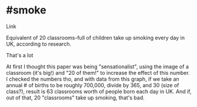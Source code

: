 # #smoke

Link

Equivalent of 20 classrooms-full of children take up smoking every day in UK, according to research.

That's a lot

At first I thought this paper was being "sensationalist", using the image of a classroom (it's big!) and "20 of them!" to increase the effect of this number. I checked the numbers tho, and with data from this graph, if we take an annual # of births to be roughly 700,000, divide by 365, and 30 (size of class?), result is 63 classrooms worth of people born each day in UK. And if, out of that, 20 "classrooms" take up smoking, that's bad.

